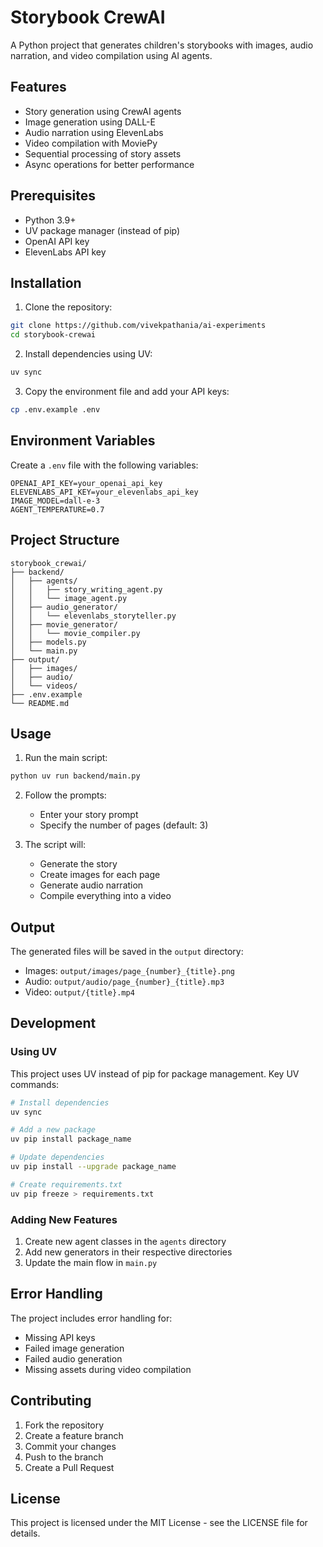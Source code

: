 # Storybook CrewAI

A Python project that generates children's storybooks with images, audio narration, and video compilation using AI agents.

## Features

- Story generation using CrewAI agents
- Image generation using DALL-E
- Audio narration using ElevenLabs
- Video compilation with MoviePy
- Sequential processing of story assets
- Async operations for better performance

## Prerequisites

- Python 3.9+
- UV package manager (instead of pip)
- OpenAI API key
- ElevenLabs API key

## Installation

1. Clone the repository:
```bash
git clone https://github.com/vivekpathania/ai-experiments
cd storybook-crewai
```

2. Install dependencies using UV:
```bash
uv sync
```

3. Copy the environment file and add your API keys:
```bash
cp .env.example .env
```

## Environment Variables

Create a `.env` file with the following variables:
```
OPENAI_API_KEY=your_openai_api_key
ELEVENLABS_API_KEY=your_elevenlabs_api_key
IMAGE_MODEL=dall-e-3
AGENT_TEMPERATURE=0.7
```

## Project Structure

```
storybook_crewai/
├── backend/
│   ├── agents/
│   │   ├── story_writing_agent.py
│   │   └── image_agent.py
│   ├── audio_generator/
│   │   └── elevenlabs_storyteller.py
│   ├── movie_generator/
│   │   └── movie_compiler.py
│   ├── models.py
│   └── main.py
├── output/
│   ├── images/
│   ├── audio/
│   └── videos/
├── .env.example
└── README.md
```

## Usage

1. Run the main script:
```bash
python uv run backend/main.py
```

2. Follow the prompts:
   - Enter your story prompt
   - Specify the number of pages (default: 3)

3. The script will:
   - Generate the story
   - Create images for each page
   - Generate audio narration
   - Compile everything into a video

## Output

The generated files will be saved in the `output` directory:
- Images: `output/images/page_{number}_{title}.png`
- Audio: `output/audio/page_{number}_{title}.mp3`
- Video: `output/{title}.mp4`

## Development

### Using UV

This project uses UV instead of pip for package management. Key UV commands:

```bash
# Install dependencies
uv sync

# Add a new package
uv pip install package_name

# Update dependencies
uv pip install --upgrade package_name

# Create requirements.txt
uv pip freeze > requirements.txt
```

### Adding New Features

1. Create new agent classes in the `agents` directory
2. Add new generators in their respective directories
3. Update the main flow in `main.py`

## Error Handling

The project includes error handling for:
- Missing API keys
- Failed image generation
- Failed audio generation
- Missing assets during video compilation

## Contributing

1. Fork the repository
2. Create a feature branch
3. Commit your changes
4. Push to the branch
5. Create a Pull Request

## License

This project is licensed under the MIT License - see the LICENSE file for details.
